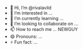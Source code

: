 - 👋 Hi, I’m @rivalavild
- 👀 I’m interested in ...
- 🌱 I’m currently learning ...
- 💞️ I’m looking to collaborate on ...
- 📫 How to reach me ... NEWGUY
- 😄 Pronouns: ...
- ⚡ Fun fact: ...

<!---
rivalavild/rivalavild is a ✨ special ✨ repository because its `README.md` (this file) appears on your GitHub profile.
You can click the Preview link to take a look at your changes.
--->
